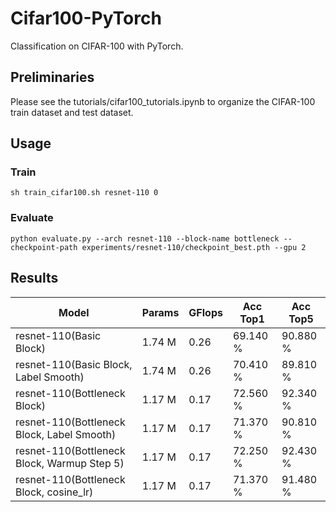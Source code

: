 # Cifar100-PyTorch
Classification on CIFAR-100 with PyTorch.

## Preliminaries
Please see the tutorials/cifar100_tutorials.ipynb to organize the CIFAR-100 train dataset and test dataset.

## Usage
### Train 
```shell
sh train_cifar100.sh resnet-110 0
```

### Evaluate
```shell
python evaluate.py --arch resnet-110 --block-name bottleneck --checkpoint-path experiments/resnet-110/checkpoint_best.pth --gpu 2
```

## Results
|                   Model                        |      Params    |     GFlops     |    Acc Top1   |    Acc Top5    |
| ---------------------------------------------- | -------------- | -------------- | ------------- | -------------- |
|   resnet-110(Basic Block)                      |      1.74 M    |      0.26      |    69.140 %   |    90.880 %    |
|   resnet-110(Basic Block, Label Smooth)        |      1.74 M    |      0.26      |    70.410 %   |    89.810 %    |
|   resnet-110(Bottleneck Block)                 |      1.17 M    |      0.17      |    72.560 %   |    92.340 %    |
|   resnet-110(Bottleneck Block, Label Smooth)   |      1.17 M    |      0.17      |    71.370 %   |    90.810 %    |
|   resnet-110(Bottleneck Block, Warmup Step 5)  |      1.17 M    |      0.17      |    72.250 %   |    92.430 %    |
|   resnet-110(Bottleneck Block, cosine_lr)      |      1.17 M    |      0.17      |    71.370 %   |    91.480 %    |
